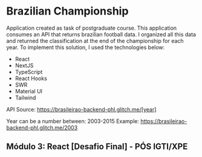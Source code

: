 # Brazilian Championship

Application created as task of postgraduate course.
This application consumes an API that returns brazilian football data.
I organized all this data and returned the classification at the end of the championship for each year.
To implement this solution, I used the technologies below:

- React
- NextJS
- TypeScript
- React Hooks
- SWR
- Material UI
- Tailwind

API Source: https://brasileirao-backend-phl.glitch.me/[year]

Year can be a number between: 2003-2015
Example: https://brasileirao-backend-phl.glitch.me/2003


## Módulo 3: React [Desafio Final] - PÓS IGTI/XPE